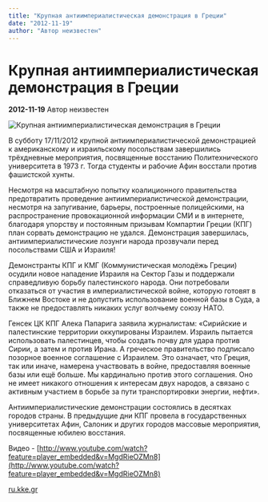 ```yaml
---
title: "Крупная антиимпериалистическая демонстрация в Греции"
date: "2012-11-19"
author: "Автор неизвестен"
---
```


# Крупная антиимпериалистическая демонстрация в Греции

**2012-11-19** Автор неизвестен

![Крупная антиимпериалистическая демонстрация в Греции](http://www.902.gr/sites/default/files/styles/902-original/public/Media/20121118/KKE-POREIA--POLYTEXNEIOY-7.jpg)

В субботу 17/11/2012 крупной антиимпериалистической демонстрацией к американскому и израильскому посольствам завершились трёхдневные мероприятия, посвященные восстанию Политехнического университета в 1973 г. Тогда студенты и рабочие Афин восстали против фашистской хунты.

Несмотря на масштабную попытку коалиционного правительства предотвратить проведение антиимпериалистической демонстрации, несмотря на запугивание, барьеры, построенные полицейскими, на распространение провокационной информации СМИ и в интернете, благодаря упорству и постоянным призывам Компартии Греции (КПГ) план сорвать демонстрацию не удался. Демонстрация завершилась, антиимпериалистические лозунги народа прозвучали перед посольствами США и Израиля!

Демонстранты КПГ и КМГ (Коммунистическая молодёжь Греции) осудили новое нападение Израиля на Сектор Газы и поддержали справедливую борьбу палестинского народа. Они потребовали отказаться от участия в империалистической войне, которую готовят в Ближнем Востоке и не допустить использование военной базы в Суда, а также не предоставлять никаких услуг волчьему союзу НАТО.

Генсек ЦК КПГ Алека Папарига заявила журналистам: «Сирийские и палестинские территории оккупированы Израилем. Израиль пытается использовать палестинцев, чтобы создать почву для удара против Сирии, а затем и против Ирана. А греческое правительство подписало позорное военное соглашение с Израилем. Это означает, что Греция, так или иначе, намерена участвовать в войне, предоставляя военные базы или ещё больше. Мы кардинально против этого соглашения. Оно не имеет никакого отношения к интересам двух народов, а связано с активным участием в борьбе за пути транспортировки энергии, нефти».

Антиимпериалистические демонстрации состоялись в десятках городов страны. В предыдущие дни КПГ провела в государственных университетах Афин, Салоник и других городов массовые мероприятия, посвященные юбилею восстания.

Видео - [http://www.youtube.com/watch?feature=player_embedded&v=MgdRieOZMn8](http://www.youtube.com/watch?feature=player_embedded&v=MgdRieOZMn8)

[ru.kke.gr](http://ru.kke.gr/news/news2012/2012-11-19-politexneio/)